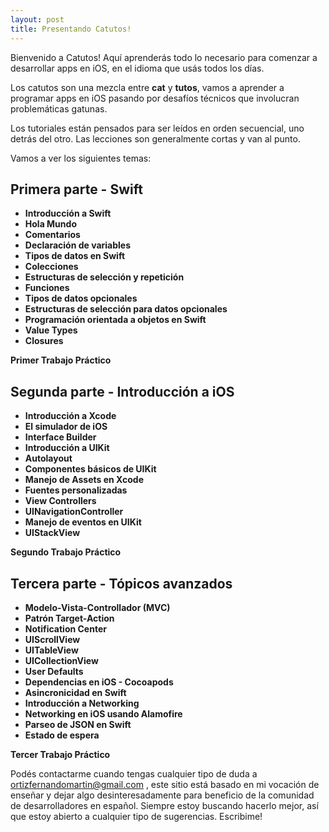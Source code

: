```yaml
---
layout: post
title: Presentando Catutos!
---
```


Bienvenido a Catutos! Aquí aprenderás todo lo necesario para comenzar a desarrollar apps en iOS, en el idioma que usás todos los días.

Los catutos son una mezcla entre **cat** y **tutos**, vamos a aprender a programar apps en iOS pasando por desafíos técnicos que involucran problemáticas gatunas.

Los tutoriales están pensados para ser leídos en orden secuencial, uno detrás del otro. Las lecciones son generalmente cortas y van al punto.

Vamos a ver los siguientes temas:

## Primera parte - Swift

- **Introducción a Swift**
- **Hola Mundo**
- **Comentarios**
- **Declaración de variables**
- **Tipos de datos en Swift**
- **Colecciones**
- **Estructuras de selección y repetición**
- **Funciones**
- **Tipos de datos opcionales**
- **Estructuras de selección para datos opcionales**
- **Programación orientada a objetos en Swift**
- **Value Types**
- **Closures**
  
**Primer Trabajo Práctico**

## Segunda parte - Introducción a iOS
  
- **Introducción a Xcode**
- **El simulador de iOS**
- **Interface Builder**
- **Introducción a UIKit**
- **Autolayout**
- **Componentes básicos de UIKit**
- **Manejo de Assets en Xcode**
- **Fuentes personalizadas**
- **View Controllers**
- **UINavigationController**
- **Manejo de eventos en UIKit**
- **UIStackView**
  
**Segundo Trabajo Práctico**

## Tercera parte - Tópicos avanzados

- **Modelo-Vista-Controllador (MVC)**
- **Patrón Target-Action**
- **Notification Center**
- **UIScrollView**
- **UITableView**
- **UICollectionView**
- **User Defaults**
- **Dependencias en iOS - Cocoapods**
- **Asincronicidad en Swift**
- **Introducción a Networking**
- **Networking en iOS usando Alamofire**
- **Parseo de JSON en Swift**
- **Estado de espera**

**Tercer Trabajo Práctico**

Podés contactarme cuando tengas cualquier tipo de duda a ortizfernandomartin@gmail.com , este sitio está basado en mi vocación de enseñar y dejar algo desinteresadamente para beneficio de la comunidad de desarrolladores en español. Siempre estoy buscando hacerlo mejor, así que estoy abierto a cualquier tipo de sugerencias. Escribime!